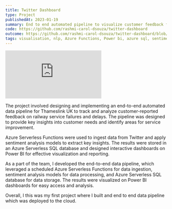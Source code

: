```yaml
---
title: Twitter Dashboard
type: Project
publishedAt: 2023-01-19
summary: End to end automated pipeline to visualize customer feedback for Thameslink UK
code: https://github.com/rashmi-carol-dsouza/twitter-dashboard
outcome: https://github.com/rashmi-carol-dsouza/twitter-dashboard/blob/main/Tweet%20Dashboard%20Report.pdf
tags: visualisation, nlp, Azure Functions, Power bi, azure sql, sentiment analysis
---
```

<iframe class="video" src="https://www.youtube.com/embed/mLhlzSaivr0" title="Realtime Twitter Dashboard" frameborder="0" allow="accelerometer; autoplay; clipboard-write; encrypted-media; gyroscope; picture-in-picture; web-share" allowfullscreen></iframe>

The project involved designing and implementing an end-to-end automated data pipeline for Thameslink UK to track and analyze customer-reported feedback on railway service failures and delays. The pipeline was designed to provide key insights into customer needs and identify areas for service improvement.

Azure Serverless Functions were used to ingest data from Twitter and apply sentiment analysis models to extract key insights. The results were stored in an Azure Serverless SQL database and designed interactive dashboards on Power BI for effective visualization and reporting.

As a part of the team, I developed the end-to-end data pipeline, which leveraged a scheduled Azure Serverless Functions for data ingestion, sentiment analysis models for data processing, and Azure Serverless SQL database for data storage. The results were visualized on Power BI dashboards for easy access and analysis.

Overall, I this was my first project where I built and end to end data pipeline which was deployed to the cloud.